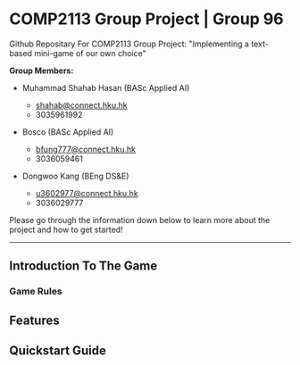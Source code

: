 # COMP2113 Group Project | Group 96
Github Repositary For COMP2113 Group Project: "Implementing a text-based mini-game of our own choice"

**Group Members:**
- Muhammad Shahab Hasan (BASc Applied AI)
  - shahab@connect.hku.hk
  - 3035961992

- Bosco (BASc Applied AI)
  - bfung777@connect.hku.hk
  - 3036059461
  
- Dongwoo Kang (BEng DS&E)
  - u3602977@connect.hku.hk
  - 3036029777
  
Please go through the information down below to learn more about the project and how to get started!

-----
## Introduction To The Game


### Game Rules

## Features 

## Quickstart Guide
